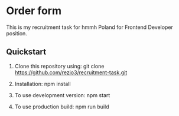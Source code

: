 # Order form

This is my recruitment task for hmmh Poland for Frontend Developer position.

## Quickstart

1. Clone this repository using:
   git clone https://github.com/rezio3/recruitment-task.git

2. Installation:
   npm install

3. To use development version:
   npm start

4. To use production build:
   npm run build
